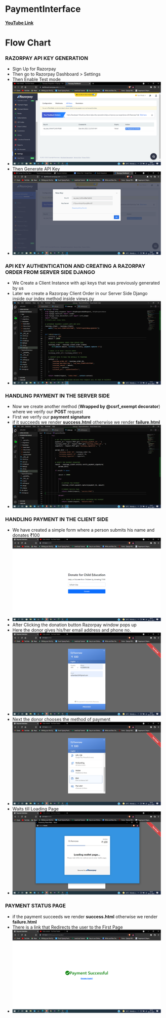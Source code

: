 # PaymentInterface

[**YouTube Link**](https://youtu.be/dQpf8tcEXsQ)

# Flow Chart

### RAZORPAY API KEY GENERATION

- Sign Up for Razorpay
- Then go to Razorpay Dashboard > Settings
- Then Enable Test mode
- ![](https://github.com/Soham7-dev/Images-and-GIFS/blob/main/Screenshot%20(238).png)
- Then Generate API Key
- ![](https://github.com/Soham7-dev/Images-and-GIFS/blob/main/Screenshot%20(228).png)

### API KEY AUTHENTICATION AND CREATING A RAZORPAY ORDER FROM SERVER SIDE DJANGO

- We Create a Client Instance with api keys that was previously generated by us
- Later we create a Razorpay Client Order in our Server Side Django inside our index method inside views.py
- ![](https://github.com/Soham7-dev/Images-and-GIFS/blob/main/Screenshot%20(240).png)

### HANDLING PAYMENT IN THE SERVER SIDE

- Now we create another method (**Wrapped by @csrf_exempt decorator**) where we verify our **POST** request
- First we verify our **payment signature**
- if it succeeds we render **success.html** otherwise we render **failure.html**
- ![](https://github.com/Soham7-dev/Images-and-GIFS/blob/main/Screenshot%20(241).png)

### HANDLING PAYMENT IN THE CLIENT SIDE

- We have created a simple form where a person submits his name and donates ₹100
- ![](https://github.com/Soham7-dev/Images-and-GIFS/blob/main/Screenshot%20(229).png)
- After Clicking the donation button Razorpay window pops up
- Here the donor gives his/her email address and phone no.
- ![](https://github.com/Soham7-dev/Images-and-GIFS/blob/main/Screenshot%20(230).png)
- Next the donor chooses the method of payment
- ![](https://github.com/Soham7-dev/Images-and-GIFS/blob/main/Screenshot%20(232).png)
- Waits till Loading Page
- ![](https://github.com/Soham7-dev/Images-and-GIFS/blob/main/Screenshot%20(234).png)

### PAYMENT STATUS PAGE

- if the payment succeeds we render **success.html** otherwise we render **failure.html**
- There is a link that Redirects the user to the First Page
- ![](https://github.com/Soham7-dev/Images-and-GIFS/blob/main/Screenshot%20(236).png)
